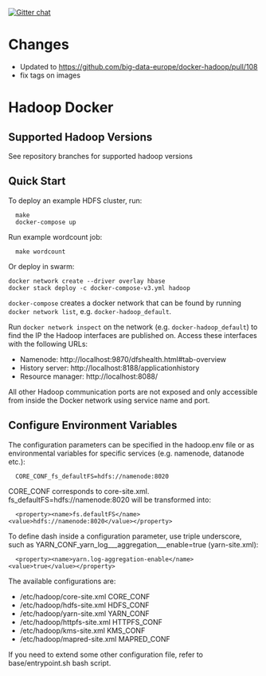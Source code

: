[![Gitter chat](https://badges.gitter.im/gitterHQ/gitter.png)](https://gitter.im/big-data-europe/Lobby)

# Changes

 * Updated to https://github.com/big-data-europe/docker-hadoop/pull/108
 * fix tags on images

# Hadoop Docker

## Supported Hadoop Versions
See repository branches for supported hadoop versions

## Quick Start

To deploy an example HDFS cluster, run:
```
  make
  docker-compose up
```

Run example wordcount job:
```
  make wordcount
```

Or deploy in swarm:
```
docker network create --driver overlay hbase
docker stack deploy -c docker-compose-v3.yml hadoop
```

`docker-compose` creates a docker network that can be found by running `docker network list`, e.g. `docker-hadoop_default`.

Run `docker network inspect` on the network (e.g. `docker-hadoop_default`) to find the IP the Hadoop interfaces are published on. Access these interfaces with the following URLs:

* Namenode: http://localhost:9870/dfshealth.html#tab-overview
* History server: http://localhost:8188/applicationhistory
* Resource manager: http://localhost:8088/

All other Hadoop communication ports are not exposed and only accessible from inside the Docker network using service name and port.

## Configure Environment Variables

The configuration parameters can be specified in the hadoop.env file or as environmental variables for specific services (e.g. namenode, datanode etc.):
```
  CORE_CONF_fs_defaultFS=hdfs://namenode:8020
```

CORE_CONF corresponds to core-site.xml. fs_defaultFS=hdfs://namenode:8020 will be transformed into:
```
  <property><name>fs.defaultFS</name><value>hdfs://namenode:8020</value></property>
```
To define dash inside a configuration parameter, use triple underscore, such as YARN_CONF_yarn_log___aggregation___enable=true (yarn-site.xml):
```
  <property><name>yarn.log-aggregation-enable</name><value>true</value></property>
```

The available configurations are:
* /etc/hadoop/core-site.xml CORE_CONF
* /etc/hadoop/hdfs-site.xml HDFS_CONF
* /etc/hadoop/yarn-site.xml YARN_CONF
* /etc/hadoop/httpfs-site.xml HTTPFS_CONF
* /etc/hadoop/kms-site.xml KMS_CONF
* /etc/hadoop/mapred-site.xml  MAPRED_CONF

If you need to extend some other configuration file, refer to base/entrypoint.sh bash script.

